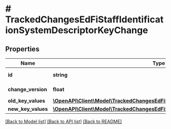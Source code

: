 # # TrackedChangesEdFiStaffIdentificationSystemDescriptorKeyChange

## Properties

Name | Type | Description | Notes
------------ | ------------- | ------------- | -------------
**id** | **string** | Resource identifier | [optional]
**change_version** | **float** | Change version | [optional]
**old_key_values** | [**\OpenAPI\Client\Model\TrackedChangesEdFiStaffIdentificationSystemDescriptorKey**](TrackedChangesEdFiStaffIdentificationSystemDescriptorKey.md) |  | [optional]
**new_key_values** | [**\OpenAPI\Client\Model\TrackedChangesEdFiStaffIdentificationSystemDescriptorKey**](TrackedChangesEdFiStaffIdentificationSystemDescriptorKey.md) |  | [optional]

[[Back to Model list]](../../README.md#models) [[Back to API list]](../../README.md#endpoints) [[Back to README]](../../README.md)
